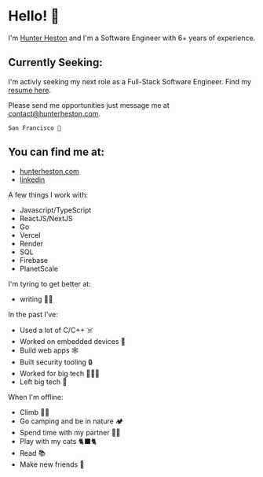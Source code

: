 # Hello! 👋

I'm [Hunter Heston](https://hunterheston.com) and I'm a Software Engineer with 6+ years of experience. 

## Currently Seeking:
I'm activly seeking my next role as a Full-Stack Software Engineer. Find my [resume here](https://hunterheston.com/hunter-heston.pdf).

Please send me opportunities just message me at contact@hunterheston.com.

`San Francisco 📍`

## You can find me at:
* [hunterheston.com](https://hunterheston.com)
* [linkedin](https://www.linkedin.com/in/hunterheston)

A few things I work with: 
* Javascript/TypeScript
* ReactJS/NextJS
* Go
* Vercel
* Render
* SQL
* Firebase
* PlanetScale

I'm tyring to get better at:
* writing  ✍🏻

In the past I've:
* Used a lot of C/C++ ☠️
* Worked on embedded devices 🤯
* Build web apps 🕸️
* Built security tooling 🔒
* Worked for big tech 🧛🏻‍♂️
* Left big tech 🫡

When I'm offline:
* Climb 🧗🏻
* Go camping and be in nature 🏕️
* Spend time with my partner 👫🏻
* Play with my cats 🐈‍⬛🐈
* Read 📚
* Make new friends 🛜

<!--
**HunterHeston/hunterheston** is a ✨ _special_ ✨ repository because its `README.md` (this file) appears on your GitHub profile.

Here are some ideas to get you started:

- 🔭 I’m currently working on ...
- 🌱 I’m currently learning ...
- 👯 I’m looking to collaborate on ...
- 🤔 I’m looking for help with ...
- 💬 Ask me about ...
- 📫 How to reach me: ...
- 😄 Pronouns: ...
- ⚡ Fun fact: ...
-->
